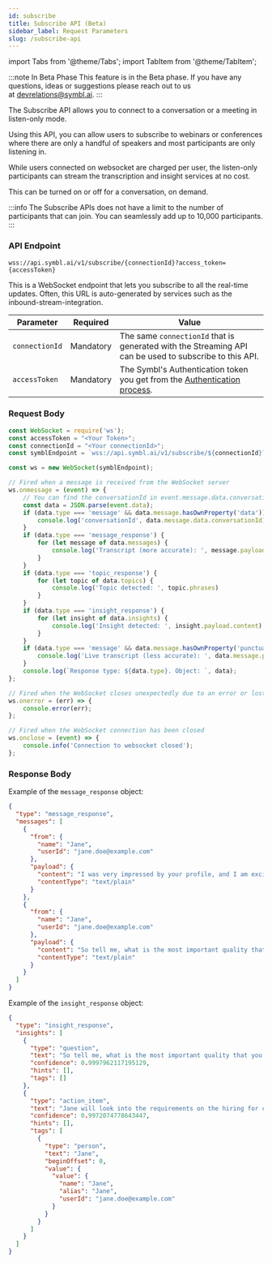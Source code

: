 ```yaml
---
id: subscribe
title: Subscribe API (Beta)
sidebar_label: Request Parameters 
slug: /subscribe-api
---
```


import Tabs from '@theme/Tabs';
import TabItem from '@theme/TabItem';

:::note In Beta Phase
This feature is in the Beta phase. If you have any questions, ideas or suggestions please reach out to us at devrelations@symbl.ai.
:::

The Subscribe API allows you to connect to a conversation or a meeting in listen-only mode. 

Using this API, you can allow users to subscribe to webinars or conferences where there are only a handful of speakers and most participants are only listening in. 

While users connected on websocket are charged per user, the listen-only participants can stream the transcription and insight services at no cost. 

This can be turned on or off for a conversation, on demand. 

:::info
The Subscribe APIs does not have a limit to the number of participants that can join. You can seamlessly add up to 10,000 participants. 
:::

### API Endpoint

`wss://api.symbl.ai/v1/subscribe/{connectionId}?access_token={accessToken}`

This is a WebSocket endpoint that lets you subscribe to all the real-time updates. Often, this URL is auto-generated by services such as the inbound-stream-integration.


Parameter | Required  | Value
--------- | ---------- | ------ 
`connectionId` | Mandatory | The same `connectionId` that is generated with the Streaming API can be used to subscribe to this API.  
`accessToken` | Mandatory | The Symbl's Authentication token you get from the [Authentication process](/docs/developer-tools/authentication/).

### Request Body

``` js
const WebSocket = require('ws');​
const accessToken = "<Your Token>";
const connectionId = "<Your connectionId>";
const symblEndpoint = `wss://api.symbl.ai/v1/subscribe/${connectionId}?access_token=${accessToken}`;

const ws = new WebSocket(symblEndpoint);

// Fired when a message is received from the WebSocket server
ws.onmessage = (event) => {
    // You can find the conversationId in event.message.data.conversationId;
    const data = JSON.parse(event.data);
    if (data.type === 'message' && data.message.hasOwnProperty('data')) {
        console.log('conversationId', data.message.data.conversationId);
    }
    if (data.type === 'message_response') {
        for (let message of data.messages) {
            console.log('Transcript (more accurate): ', message.payload.content);
        }
    }
    if (data.type === 'topic_response') {
        for (let topic of data.topics) {
            console.log('Topic detected: ', topic.phrases)
        }
    }
    if (data.type === 'insight_response') {
        for (let insight of data.insights) {
            console.log('Insight detected: ', insight.payload.content);
        }
    }
    if (data.type === 'message' && data.message.hasOwnProperty('punctuated')) {
        console.log('Live transcript (less accurate): ', data.message.punctuated.transcript)
    }
    console.log(`Response type: ${data.type}. Object: `, data);
};

// Fired when the WebSocket closes unexpectedly due to an error or lost connection
ws.onerror = (err) => {
    console.error(err);
};

// Fired when the WebSocket connection has been closed
ws.onclose = (event) => {
    console.info('Connection to websocket closed');
};

```
### Response Body 

Example of the `message_response` object:

```json
{
  "type": "message_response",
  "messages": [
    {
      "from": {
        "name": "Jane",
        "userId": "jane.doe@example.com"
      },
      "payload": {
        "content": "I was very impressed by your profile, and I am excited to know more about you.",
        "contentType": "text/plain"
      }
    },
    {
      "from": {
        "name": "Jane",
        "userId": "jane.doe@example.com"
      },
      "payload": {
        "content": "So tell me, what is the most important quality that you acquired over all of your professional career?",
        "contentType": "text/plain"
      }
    }
  ]
}
```
Example of the `insight_response` object:

```json
{
  "type": "insight_response",
  "insights": [
    {
      "type": "question",
      "text": "So tell me, what is the most important quality that you acquired over all of your professional career?",
      "confidence": 0.9997962117195129,
      "hints": [],
      "tags": []
    },
    {
      "type": "action_item",
      "text": "Jane will look into the requirements on the hiring for coming financial year.",
      "confidence": 0.9972074778643447,
      "hints": [],
      "tags": [
        {
          "type": "person",
          "text": "Jane",
          "beginOffset": 0,
          "value": {
            "value": {
              "name": "Jane",
              "alias": "Jane",
              "userId": "jane.doe@example.com"
            }
          }
        }
      ]
    }
  ]
}
```
